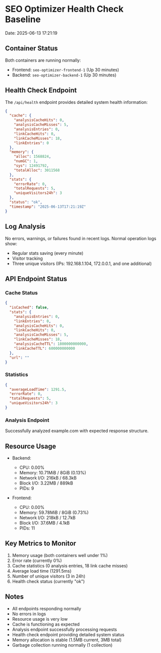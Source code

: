 # SEO Optimizer Health Check Baseline
Date: 2025-06-13 17:21:19

## Container Status
Both containers are running normally:
- Frontend: `seo-optimizer-frontend-1` (Up 30 minutes)
- Backend: `seo-optimizer-backend-1` (Up 30 minutes)

## Health Check Endpoint
The `/api/health` endpoint provides detailed system health information:
```json
{
  "cache": {
    "analysisCacheHits": 0,
    "analysisCacheMisses": 5,
    "analysisEntries": 0,
    "linkCacheHits": 0,
    "linkCacheMisses": 18,
    "linkEntries": 0
  },
  "memory": {
    "alloc": 1568824,
    "numGC": 1,
    "sys": 12491792,
    "totalAlloc": 3011568
  },
  "stats": {
    "errorRate": 0,
    "totalRequests": 5,
    "uniqueVisitors24h": 3
  },
  "status": "ok",
  "timestamp": "2025-06-13T17:21:19Z"
}
```

## Log Analysis
No errors, warnings, or failures found in recent logs. Normal operation logs show:
- Regular stats saving (every minute)
- Visitor tracking
- Three unique visitors (IPs: 192.168.1.104, 172.0.0.1, and one additional)

## API Endpoint Status

### Cache Status
```json
{
  "isCached": false,
  "stats": {
    "analysisEntries": 0,
    "linkEntries": 0,
    "analysisCacheHits": 0,
    "linkCacheHits": 0,
    "analysisCacheMisses": 5,
    "linkCacheMisses": 18,
    "analysisCacheTTL": 1800000000000,
    "linkCacheTTL": 600000000000
  },
  "url": ""
}
```

### Statistics
```json
{
  "averageLoadTime": 1291.5,
  "errorRate": 0,
  "totalRequests": 5,
  "uniqueVisitors24h": 3
}
```

### Analysis Endpoint
Successfully analyzed example.com with expected response structure.

## Resource Usage
- Backend:
  - CPU: 0.00%
  - Memory: 10.71MiB / 8GiB (0.13%)
  - Network I/O: 216kB / 68.3kB
  - Block I/O: 3.22MB / 889kB
  - PIDs: 9

- Frontend:
  - CPU: 0.00%
  - Memory: 59.78MiB / 8GiB (0.73%)
  - Network I/O: 218kB / 12.7kB
  - Block I/O: 37.6MB / 4.1kB
  - PIDs: 11

## Key Metrics to Monitor
1. Memory usage (both containers well under 1%)
2. Error rate (currently 0%)
3. Cache statistics (0 analysis entries, 18 link cache misses)
4. Average load time (1291.5ms)
5. Number of unique visitors (3 in 24h)
6. Health check status (currently "ok")

## Notes
- All endpoints responding normally
- No errors in logs
- Resource usage is very low
- Cache is functioning as expected
- Analysis endpoint successfully processing requests
- Health check endpoint providing detailed system status
- Memory allocation is stable (1.5MB current, 3MB total)
- Garbage collection running normally (1 collection) 